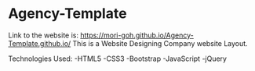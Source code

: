 # Agency-Template
Link to the website is: https://mori-goh.github.io/Agency-Template.github.io/
This is a Website Designing Company website Layout.

Technologies Used:
-HTML5
-CSS3
-Bootstrap
-JavaScript
-jQuery
